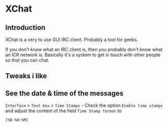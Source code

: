 # XChat

## Introduction

XChat is a very to use GUI IRC client. Probably a tool for geeks.

If you don't know what an IRC client is, then you probably don't know what an ICR network is. Basically it's a system to get in touch with other people so that you can chat. 

## Tweaks i like

## See the date & time of the messages

`Interface` > `Text box` > `Time Stamps` - Check the option `Enable time stamps` and adjust the content of the field `Time Stamp format` to

    [%D-%H:%M]
     
